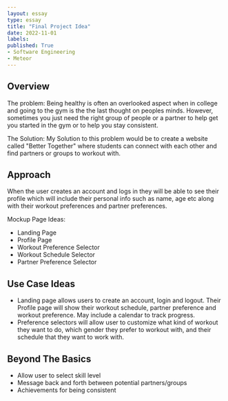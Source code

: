 ```yaml
---
layout: essay
type: essay
title: "Final Project Idea"
date: 2022-11-01
labels:
published: True
- Software Engineering
- Meteor
---
```

<h2 id = "overview">Overview</h2>
<p>The problem: Being healthy is often an overlooked aspect when in college and going to the gym is the the last thought on peoples minds. However, sometimes you just need the right group of people or a partner to help get you started in the gym or to help you stay consistent.</p>

<p>The Solution: My Solution to this problem would be to create a website called "Better Together" where students can connect with each other and find partners or groups to workout with.</p>

<h2 id = "Approach"> Approach </h2>
<p>When the user creates an account and logs in they will be able to see their profile which will include their personal info such as name, age etc along with their workout preferences and partner preferences.</p>

<p>Mockup Page Ideas:</p>
<ul>
<li>Landing Page</li>
<li>Profile Page</li>
<li>Workout Preference Selector</li>
<li>Workout Schedule Selector </li>
<li>Partner Preference Selector</li>
</ul>

<h2 id = "cases" > Use Case Ideas</h2>
<ul>
<li>Landing page allows users to create an account, login and logout. Their Profile page will show their workout schedule, partner preference and workout preference. May include a calendar to track progress.</li>
<li>Preference selectors will allow user to customize what kind of workout they want to do, which gender they prefer to workout with, and their schedule that they want to work with.</li>
</ul>

<h2 id = "basics"> Beyond The Basics </h2>
<ul>
<li> Allow user to select skill level</li>
<li> Message back and forth between potential partners/groups </li>
<li>Achievements for being consistent</li>

</ul>
